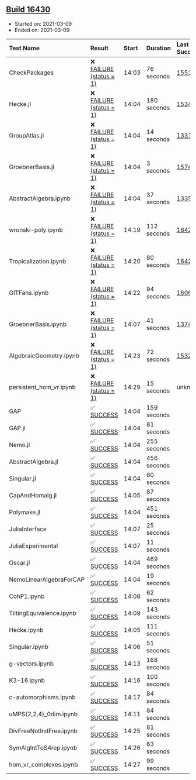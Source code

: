 ## [Build 16430](https://oscarci.mathematik.uni-kl.de/job/oscar/16430/)

* Started on: 2021-03-09
* Ended on: 2021-03-09

| Test Name    | Result | Start | Duration | Last Success | First Failure |
|:-------------|:-------|:------|:---------|:-------------|:--------------|
| CheckPackages | ❌ [FAILURE (status = 1)](https://oscarci.mathematik.uni-kl.de/job/oscar/16430/artifact/logs/build-16430/CheckPackages.log) | 14:03 | 76 seconds | [15514](https://oscarci.mathematik.uni-kl.de/job/oscar/15514/) | [15515](https://oscarci.mathematik.uni-kl.de/job/oscar/15515/) |
| Hecke.jl | ❌ [FAILURE (status = 1)](https://oscarci.mathematik.uni-kl.de/job/oscar/16430/artifact/logs/build-16430/Hecke.jl.log) | 14:04 | 180 seconds | [15344](https://oscarci.mathematik.uni-kl.de/job/oscar/15344/) | [15348](https://oscarci.mathematik.uni-kl.de/job/oscar/15348/) |
| GroupAtlas.jl | ❌ [FAILURE (status = 1)](https://oscarci.mathematik.uni-kl.de/job/oscar/16430/artifact/logs/build-16430/GroupAtlas.jl.log) | 14:04 | 14 seconds | [13311](https://oscarci.mathematik.uni-kl.de/job/oscar/13311/) | [13312](https://oscarci.mathematik.uni-kl.de/job/oscar/13312/) |
| GroebnerBasis.jl | ❌ [FAILURE (status = 1)](https://oscarci.mathematik.uni-kl.de/job/oscar/16430/artifact/logs/build-16430/GroebnerBasis.jl.log) | 14:04 | 3 seconds | [15745](https://oscarci.mathematik.uni-kl.de/job/oscar/15745/) | [15746](https://oscarci.mathematik.uni-kl.de/job/oscar/15746/) |
| AbstractAlgebra.ipynb | ❌ [FAILURE (status = 1)](https://oscarci.mathematik.uni-kl.de/job/oscar/16430/artifact/logs/build-16430/AbstractAlgebra.ipynb.log) | 14:04 | 37 seconds | [13355](https://oscarci.mathematik.uni-kl.de/job/oscar/13355/) | [13356](https://oscarci.mathematik.uni-kl.de/job/oscar/13356/) |
| wronski-poly.ipynb | ❌ [FAILURE (status = 1)](https://oscarci.mathematik.uni-kl.de/job/oscar/16430/artifact/logs/build-16430/wronski-poly.ipynb.log) | 14:19 | 112 seconds | [16427](https://oscarci.mathematik.uni-kl.de/job/oscar/16427/) | [16428](https://oscarci.mathematik.uni-kl.de/job/oscar/16428/) |
| Tropicalization.ipynb | ❌ [FAILURE (status = 1)](https://oscarci.mathematik.uni-kl.de/job/oscar/16430/artifact/logs/build-16430/Tropicalization.ipynb.log) | 14:20 | 80 seconds | [16429](https://oscarci.mathematik.uni-kl.de/job/oscar/16429/) | [16430](https://oscarci.mathematik.uni-kl.de/job/oscar/16430/) |
| GITFans.ipynb | ❌ [FAILURE (status = 1)](https://oscarci.mathematik.uni-kl.de/job/oscar/16430/artifact/logs/build-16430/GITFans.ipynb.log) | 14:22 | 94 seconds | [16068](https://oscarci.mathematik.uni-kl.de/job/oscar/16068/) | [16069](https://oscarci.mathematik.uni-kl.de/job/oscar/16069/) |
| GroebnerBasis.ipynb | ❌ [FAILURE (status = 1)](https://oscarci.mathematik.uni-kl.de/job/oscar/16430/artifact/logs/build-16430/GroebnerBasis.ipynb.log) | 14:07 | 41 seconds | [13748](https://oscarci.mathematik.uni-kl.de/job/oscar/13748/) | [13749](https://oscarci.mathematik.uni-kl.de/job/oscar/13749/) |
| AlgebraicGeometry.ipynb | ❌ [FAILURE (status = 1)](https://oscarci.mathematik.uni-kl.de/job/oscar/16430/artifact/logs/build-16430/AlgebraicGeometry.ipynb.log) | 14:23 | 72 seconds | [15322](https://oscarci.mathematik.uni-kl.de/job/oscar/15322/) | [15323](https://oscarci.mathematik.uni-kl.de/job/oscar/15323/) |
| persistent_hom_vr.ipynb | ❌ [FAILURE (status = 1)](https://oscarci.mathematik.uni-kl.de/job/oscar/16430/artifact/logs/build-16430/persistent_hom_vr.ipynb.log) | 14:29 | 15 seconds | unknown | unknown |
| GAP | ✅ [SUCCESS](https://oscarci.mathematik.uni-kl.de/job/oscar/16430/artifact/logs/build-16430/GAP.log) | 14:04 | 159 seconds |  |  |
| GAP.jl | ✅ [SUCCESS](https://oscarci.mathematik.uni-kl.de/job/oscar/16430/artifact/logs/build-16430/GAP.jl.log) | 14:04 | 81 seconds |  |  |
| Nemo.jl | ✅ [SUCCESS](https://oscarci.mathematik.uni-kl.de/job/oscar/16430/artifact/logs/build-16430/Nemo.jl.log) | 14:04 | 255 seconds |  |  |
| AbstractAlgebra.jl | ✅ [SUCCESS](https://oscarci.mathematik.uni-kl.de/job/oscar/16430/artifact/logs/build-16430/AbstractAlgebra.jl.log) | 14:04 | 456 seconds |  |  |
| Singular.jl | ✅ [SUCCESS](https://oscarci.mathematik.uni-kl.de/job/oscar/16430/artifact/logs/build-16430/Singular.jl.log) | 14:04 | 80 seconds |  |  |
| CapAndHomalg.jl | ✅ [SUCCESS](https://oscarci.mathematik.uni-kl.de/job/oscar/16430/artifact/logs/build-16430/CapAndHomalg.jl.log) | 14:05 | 87 seconds |  |  |
| Polymake.jl | ✅ [SUCCESS](https://oscarci.mathematik.uni-kl.de/job/oscar/16430/artifact/logs/build-16430/Polymake.jl.log) | 14:04 | 451 seconds |  |  |
| JuliaInterface | ✅ [SUCCESS](https://oscarci.mathematik.uni-kl.de/job/oscar/16430/artifact/logs/build-16430/JuliaInterface.log) | 14:07 | 25 seconds |  |  |
| JuliaExperimental | ✅ [SUCCESS](https://oscarci.mathematik.uni-kl.de/job/oscar/16430/artifact/logs/build-16430/JuliaExperimental.log) | 14:07 | 11 seconds |  |  |
| Oscar.jl | ✅ [SUCCESS](https://oscarci.mathematik.uni-kl.de/job/oscar/16430/artifact/logs/build-16430/Oscar.jl.log) | 14:04 | 469 seconds |  |  |
| NemoLinearAlgebraForCAP | ✅ [SUCCESS](https://oscarci.mathematik.uni-kl.de/job/oscar/16430/artifact/logs/build-16430/NemoLinearAlgebraForCAP.log) | 14:04 | 19 seconds |  |  |
| CohP1.ipynb | ✅ [SUCCESS](https://oscarci.mathematik.uni-kl.de/job/oscar/16430/artifact/logs/build-16430/CohP1.ipynb.log) | 14:08 | 62 seconds |  |  |
| TiltingEquivalence.ipynb | ✅ [SUCCESS](https://oscarci.mathematik.uni-kl.de/job/oscar/16430/artifact/logs/build-16430/TiltingEquivalence.ipynb.log) | 14:09 | 143 seconds |  |  |
| Hecke.ipynb | ✅ [SUCCESS](https://oscarci.mathematik.uni-kl.de/job/oscar/16430/artifact/logs/build-16430/Hecke.ipynb.log) | 14:05 | 111 seconds |  |  |
| Singular.ipynb | ✅ [SUCCESS](https://oscarci.mathematik.uni-kl.de/job/oscar/16430/artifact/logs/build-16430/Singular.ipynb.log) | 14:06 | 51 seconds |  |  |
| g-vectors.ipynb | ✅ [SUCCESS](https://oscarci.mathematik.uni-kl.de/job/oscar/16430/artifact/logs/build-16430/g-vectors.ipynb.log) | 14:13 | 168 seconds |  |  |
| K3-16.ipynb | ✅ [SUCCESS](https://oscarci.mathematik.uni-kl.de/job/oscar/16430/artifact/logs/build-16430/K3-16.ipynb.log) | 14:16 | 100 seconds |  |  |
| c-automorphisms.ipynb | ✅ [SUCCESS](https://oscarci.mathematik.uni-kl.de/job/oscar/16430/artifact/logs/build-16430/c-automorphisms.ipynb.log) | 14:17 | 84 seconds |  |  |
| uMPS(2,2,4)_0dim.ipynb | ✅ [SUCCESS](https://oscarci.mathematik.uni-kl.de/job/oscar/16430/artifact/logs/build-16430/uMPS-2-2-4-_0dim.ipynb.log) | 14:11 | 84 seconds |  |  |
| DivFreeNotIndFree.ipynb | ✅ [SUCCESS](https://oscarci.mathematik.uni-kl.de/job/oscar/16430/artifact/logs/build-16430/DivFreeNotIndFree.ipynb.log) | 14:25 | 81 seconds |  |  |
| SymAlgIntToS4rep.ipynb | ✅ [SUCCESS](https://oscarci.mathematik.uni-kl.de/job/oscar/16430/artifact/logs/build-16430/SymAlgIntToS4rep.ipynb.log) | 14:26 | 63 seconds |  |  |
| hom_vr_complexes.ipynb | ✅ [SUCCESS](https://oscarci.mathematik.uni-kl.de/job/oscar/16430/artifact/logs/build-16430/hom_vr_complexes.ipynb.log) | 14:27 | 99 seconds |  |  |
